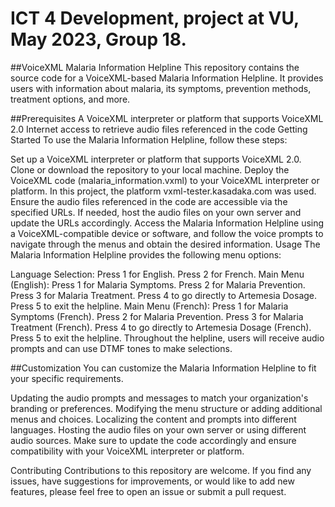 
# ICT 4 Development, project at VU, May 2023, Group 18.

##VoiceXML Malaria Information Helpline
This repository contains the source code for a VoiceXML-based Malaria Information Helpline. It provides users with information about malaria, its symptoms, prevention methods, treatment options, and more.

##Prerequisites
A VoiceXML interpreter or platform that supports VoiceXML 2.0
Internet access to retrieve audio files referenced in the code
Getting Started
To use the Malaria Information Helpline, follow these steps:

Set up a VoiceXML interpreter or platform that supports VoiceXML 2.0.
Clone or download the repository to your local machine.
Deploy the VoiceXML code (malaria_information.vxml) to your VoiceXML interpreter or platform. In this project, the platform vxml-tester.kasadaka.com was used.
Ensure the audio files referenced in the code are accessible via the specified URLs. If needed, host the audio files on your own server and update the URLs accordingly.
Access the Malaria Information Helpline using a VoiceXML-compatible device or software, and follow the voice prompts to navigate through the menus and obtain the desired information.
Usage
The Malaria Information Helpline provides the following menu options:

Language Selection:
Press 1 for English.
Press 2 for French.
Main Menu (English):
Press 1 for Malaria Symptoms.
Press 2 for Malaria Prevention.
Press 3 for Malaria Treatment.
Press 4 to go directly to Artemesia Dosage.
Press 5 to exit the helpline.
Main Menu (French):
Press 1 for Malaria Symptoms (French).
Press 2 for Malaria Prevention.
Press 3 for Malaria Treatment (French).
Press 4 to go directly to Artemesia Dosage (French).
Press 5 to exit the helpline.
Throughout the helpline, users will receive audio prompts and can use DTMF tones to make selections.

##Customization
You can customize the Malaria Information Helpline to fit your specific requirements. 

Updating the audio prompts and messages to match your organization's branding or preferences.
Modifying the menu structure or adding additional menus and choices.
Localizing the content and prompts into different languages.
Hosting the audio files on your own server or using different audio sources.
Make sure to update the code accordingly and ensure compatibility with your VoiceXML interpreter or platform.

Contributing
Contributions to this repository are welcome. If you find any issues, have suggestions for improvements, or would like to add new features, please feel free to open an issue or submit a pull request.
